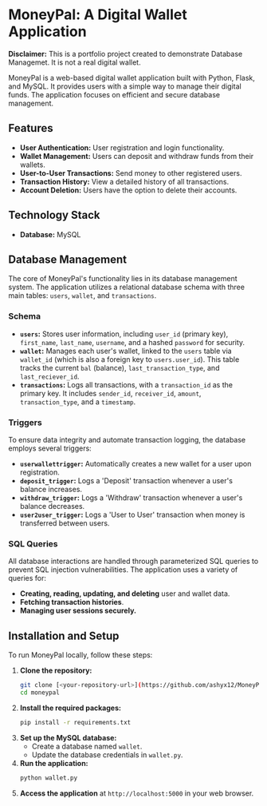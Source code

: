 # MoneyPal: A Digital Wallet Application

**Disclaimer:** This is a portfolio project created to demonstrate Database Managemet. It is not a real digital wallet.

MoneyPal is a web-based digital wallet application built with Python, Flask, and MySQL. It provides users with a simple way to manage their digital funds. The application focuses on efficient and secure database management.

## Features

* **User Authentication:** User registration and login functionality.
* **Wallet Management:** Users can deposit and withdraw funds from their wallets.
* **User-to-User Transactions:** Send money to other registered users.
* **Transaction History:** View a detailed history of all transactions.
* **Account Deletion:** Users have the option to delete their accounts.

## Technology Stack

* **Database:** MySQL

## Database Management

The core of MoneyPal's functionality lies in its database management system. The application utilizes a relational database schema with three main tables: `users`, `wallet`, and `transactions`.

### Schema

* **`users`:** Stores user information, including `user_id` (primary key), `first_name`, `last_name`, `username`, and a hashed `password` for security.
* **`wallet`:** Manages each user's wallet, linked to the `users` table via `wallet_id` (which is also a foreign key to `users.user_id`). This table tracks the current `bal` (balance), `last_transaction_type`, and `last_reciever_id`.
* **`transactions`:** Logs all transactions, with a `transaction_id` as the primary key. It includes `sender_id`, `receiver_id`, `amount`, `transaction_type`, and a `timestamp`.

### Triggers

To ensure data integrity and automate transaction logging, the database employs several triggers:

* **`userwallettrigger`:** Automatically creates a new wallet for a user upon registration.
* **`deposit_trigger`:** Logs a 'Deposit' transaction whenever a user's balance increases.
* **`withdraw_trigger`:** Logs a 'Withdraw' transaction whenever a user's balance decreases.
* **`user2user_trigger`:** Logs a 'User to User' transaction when money is transferred between users.

### SQL Queries

All database interactions are handled through parameterized SQL queries to prevent SQL injection vulnerabilities. The application uses a variety of queries for:

* **Creating, reading, updating, and deleting** user and wallet data.
* **Fetching transaction histories**.
* **Managing user sessions securely.**

## Installation and Setup

To run MoneyPal locally, follow these steps:

1.  **Clone the repository:**
    ```bash
    git clone [<your-repository-url>](https://github.com/ashyx12/MoneyPal.git)
    cd moneypal
    ```
2.  **Install the required packages:**
    ```bash
    pip install -r requirements.txt
    ```
3.  **Set up the MySQL database:**
    * Create a database named `wallet`.
    * Update the database credentials in `wallet.py`.
4.  **Run the application:**
    ```bash
    python wallet.py
    ```
5.  **Access the application** at `http://localhost:5000` in your web browser.
